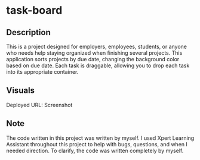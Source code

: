 # task-board

## Description
This is a project designed for employers, employees, students, or anyone who needs help staying organized when finishing several projects. This application sorts projects by due date, changing the background color based on due date. Each task is draggable, allowing you to drop each task into its appropriate container.

## Visuals
Deployed URL: 
Screenshot 

## Note
The code written in this project was written by myself. I used Xpert Learning Assistant throughout this project to help with bugs, questions, and when I needed direction. To clarify, the code was written completely by myself.


